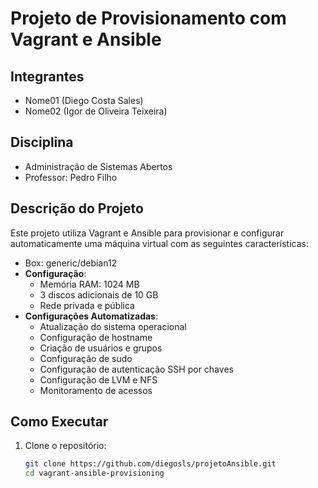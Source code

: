 # Projeto de Provisionamento com Vagrant e Ansible

## Integrantes
- Nome01 (Diego Costa Sales)
- Nome02 (Igor de Oliveira Teixeira)

## Disciplina
- Administração de Sistemas Abertos
- Professor: Pedro Filho

## Descrição do Projeto
Este projeto utiliza Vagrant e Ansible para provisionar e configurar automaticamente uma máquina virtual com as seguintes características:
- Box: generic/debian12
- **Configuração**:
  - Memória RAM: 1024 MB
  - 3 discos adicionais de 10 GB
  - Rede privada e pública
- **Configurações Automatizadas**:
  - Atualização do sistema operacional
  - Configuração de hostname
  - Criação de usuários e grupos
  - Configuração de sudo
  - Configuração de autenticação SSH por chaves
  - Configuração de LVM e NFS
  - Monitoramento de acessos

## Como Executar
1. Clone o repositório:
   ```bash
   git clone https://github.com/diegosls/projetoAnsible.git
   cd vagrant-ansible-provisioning
